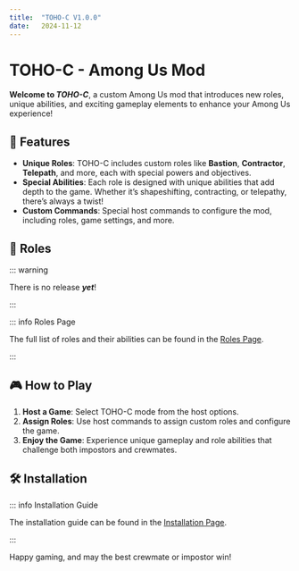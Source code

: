 ```yaml
---
title:  "TOHO-C V1.0.0"
date:   2024-11-12
---
```

# TOHO-C - Among Us Mod

**Welcome to _TOHO-C_**, a custom Among Us mod that introduces new roles, unique abilities, and exciting gameplay elements to enhance your Among Us experience!

## 🌟 Features
- **Unique Roles**: TOHO-C includes custom roles like **Bastion**, **Contractor**, **Telepath**, and more, each with special powers and objectives.
- **Special Abilities**: Each role is designed with unique abilities that add depth to the game. Whether it’s shapeshifting, contracting, or telepathy, there’s always a twist!
- **Custom Commands**: Special host commands to configure the mod, including roles, game settings, and more.

## 👥 Roles

::: warning

There is no release **_yet_**!

:::

::: info Roles Page

The full list of roles and their abilities can be found in the [Roles Page](/roles.html).

:::

## 🎮 How to Play
1. **Host a Game**: Select TOHO-C mode from the host options.
2. **Assign Roles**: Use host commands to assign custom roles and configure the game.
3. **Enjoy the Game**: Experience unique gameplay and role abilities that challenge both impostors and crewmates.

## :hammer_and_wrench: Installation

::: info Installation Guide

The installation guide can be found in the [Installation Page](/install.html).

:::

Happy gaming, and may the best crewmate or impostor win!